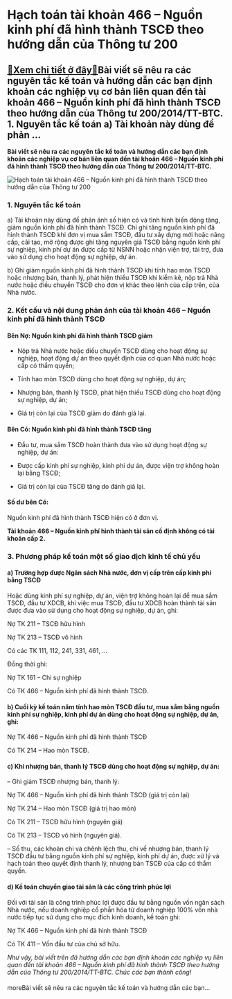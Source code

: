Hạch toán tài khoản 466 – Nguồn kinh phí đã hình thành TSCĐ theo hướng dẫn của Thông tư 200
===========================================================================================

[:gift:Xem chi tiết ở đây:gift:](https://hddtvn.com/hach-toan-tai-khoan-466-nguon-kinh-phi-da-hinh-thanh-tscd-theo-huong-dan-cua-thong-tu-200/)Bài viết sẽ nêu ra các nguyên tắc kế toán và hướng dẫn các bạn định khoản các nghiệp vụ cơ bản liên quan đến tài khoản 466 – Nguồn kinh phí đã hình thành TSCĐ theo hướng dẫn của Thông tư 200/2014/TT-BTC. 1. Nguyên tắc kế toán a) Tài khoản này dùng để phản …
--------------------------------------------------------------------------------------------------------------------------------------------------------------------------------------------------------------------------------------------------------------------

**Bài viết sẽ nêu ra các nguyên tắc kế toán và hướng dẫn các bạn định khoản các nghiệp vụ cơ bản liên quan đến tài khoản 466 – Nguồn kinh phí đã hình thành TSCĐ theo hướng dẫn của Thông tư 200/2014/TT-BTC.**


![Hạch toán tài khoản 466 – Nguồn kinh phí đã hình thành TSCĐ theo hướng dẫn của Thông tư 200](https://hddtvn.com/wp-content/uploads/2021/01/stack-golden-coin-with-wooden-house_42687-260.jpg "Hạch toán tài khoản 466 – Nguồn kinh phí đã hình thành TSCĐ theo hướng dẫn của Thông tư 200")


### 1. Nguyên tắc kế toán


a) Tài khoản này dùng để phản ánh số hiện có và tình hình biến động tăng, giảm nguồn kinh phí đã hình thành TSCĐ. Chỉ ghi tăng nguồn kinh phí đã hình thành TSCĐ khi đơn vị mua sắm TSCĐ, đầu tư xây dựng mới hoặc nâng cấp, cải tạo, mở rộng được ghi tăng nguyên giá TSCĐ bằng nguồn kinh phí sự nghiệp, kinh phí dự án được cấp từ NSNN hoặc nhận viện trợ, tài trợ, đưa vào sử dụng cho hoạt động sự nghiệp, dự án.


b) Ghi giảm nguồn kinh phí đã hình thành TSCĐ khi tính hao mòn TSCĐ hoặc nhượng bán, thanh lý, phát hiện thiếu TSCĐ khi kiểm kê, nộp trả Nhà nước hoặc điều chuyển TSCĐ cho đơn vị khác theo lệnh của cấp trên, của Nhà nước.


### 2. Kết cấu và nội dung phản ánh của tài khoản 466 – Nguồn kinh phí đã hình thành TSCĐ


#### Bên Nợ: Nguồn kinh phí đã hình thành TSCĐ giảm




* Nộp trả Nhà nước hoặc điều chuyển TSCĐ dùng cho hoạt động sự nghiệp, hoạt động dự án theo quyết định của cơ quan Nhà nước hoặc cấp có thẩm quyền;

* Tính hao mòn TSCĐ dùng cho hoạt động sự nghiệp, dự án;

* Nhượng bán, thanh lý TSCĐ, phát hiện thiếu TSCĐ dùng cho hoạt động sự nghiệp, dự án;

* Giá trị còn lại của TSCĐ giảm do đánh giá lại.



#### Bên Có: Nguồn kinh phí đã hình thành TSCĐ tăng




* Đầu tư, mua sắm TSCĐ hoàn thành đưa vào sử dụng hoạt động sự nghiệp, dự án:

* Được cấp kinh phí sự nghiệp, kinh phí dự án, được viện trợ không hoàn lại bằng TSCĐ;

* Giá trị còn lại của TSCĐ tăng do đánh giá lại.



#### Số dư bên Có:


Nguồn kinh phí đã hình thành TSCĐ hiện có ở đơn vị.


**Tài khoản 466 – Nguồn kinh phí hình thành tài sản cố định không có tài khoản cấp 2.**


### 3. Phương pháp kế toán một số giao dịch kinh tế chủ yếu


#### a) Trường hợp được Ngân sách Nhà nước, đơn vị cấp trên cấp kinh phí bằng TSCĐ


Hoặc dùng kinh phí sự nghiệp, dự án, viện trợ không hoàn lại để mua sắm TSCĐ, đầu tư XDCB, khi việc mua TSCĐ, đầu tư XDCB hoàn thành tài sản được đưa vào sử dụng cho hoạt động sự nghiệp, dự án, ghi:


Nợ TK 211 – TSCĐ hữu hình


Nợ TK 213 – TSCĐ vô hình


Có các TK 111, 112, 241, 331, 461, …


Đồng thời ghi:


Nợ TK 161 – Chi sự nghiệp


Có TK 466 – Nguồn kinh phí đã hình thành TSCĐ.


#### b) Cuối kỳ kế toán năm tính hao mòn TSCĐ đầu tư, mua sắm bằng nguồn kinh phí sự nghiệp, kinh phí dự án dùng cho hoạt động sự nghiệp, dự án, ghi:


Nợ TK 466 – Nguồn kinh phí đã hình thành TSCĐ


Có TK 214 – Hao mòn TSCĐ.


#### c) Khi nhượng bán, thanh lý TSCĐ dùng cho hoạt động sự nghiệp, dự án:


– Ghi giảm TSCĐ nhượng bán, thanh lý:


Nợ TK 466 – Nguồn kinh phí đã hình thành TSCĐ (giá trị còn lại)


Nợ TK 214 – Hao mòn TSCĐ (giá trị hao mòn)


Có TK 211 – TSCĐ hữu hình (nguyên giá)


Có TK 213 – TSCĐ vô hình (nguyên giá).


– Số thu, các khoản chi và chênh lệch thu, chi về nhượng bán, thanh lý TSCĐ đầu tư bằng nguồn kinh phí sự nghiệp, kinh phí dự án, được xử lý và hạch toán theo quyết định thanh lý, nhượng bán TSCĐ của cấp có thẩm quyền.


#### d) Kế toán chuyển giao tài sản là các công trình phúc lợi


Đối với tài sản là công trình phúc lợi được đầu tư bằng nguồn vốn ngân sách Nhà nước, nếu doanh nghiệp cổ phần hóa từ doanh nghiệp 100% vốn nhà nước tiếp tục sử dụng cho mục đích kinh doanh, kế toán ghi:


Nợ TK 466 – Nguồn kinh phí đã hình thành TSCĐ


Có TK 411 – Vốn đầu tư của chủ sở hữu.


*Như vậy, bài viết trên đã hướng dẫn các bạn định khoản các nghiệp vụ liên quan đến tài khoản 466 – Nguồn kinh phí đã hình thành TSCĐ theo hướng dẫn của Thông tư 200/2014/TT-BTC. Chúc các bạn thành công!*


#### 


moreBài viết sẽ nêu ra các nguyên tắc kế toán và hướng dẫn các bạn…

